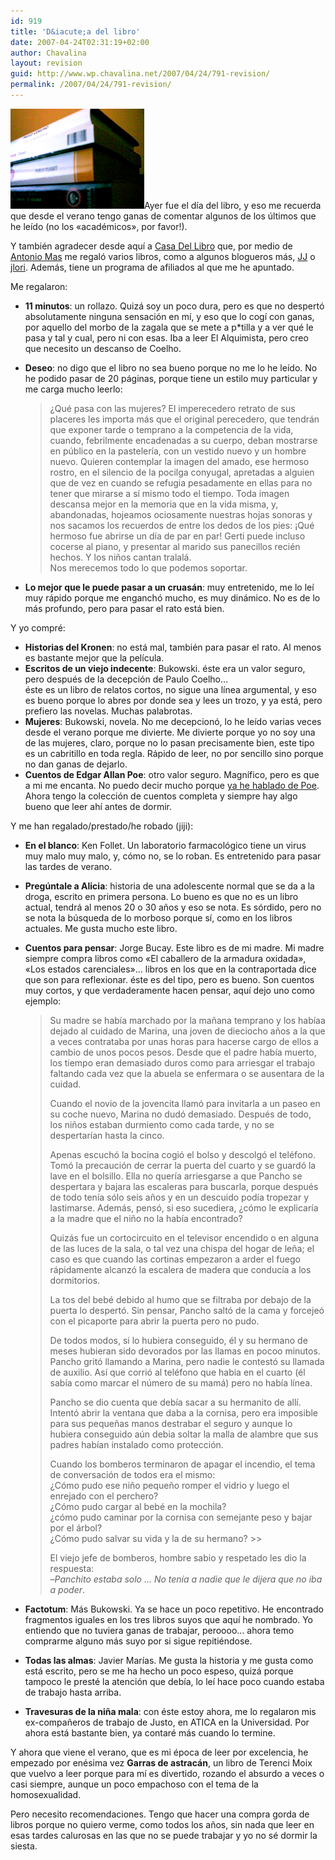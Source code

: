 ```yaml
---
id: 919
title: 'D&iacute;a del libro'
date: 2007-04-24T02:31:19+02:00
author: Chavalina
layout: revision
guid: http://www.wp.chavalina.net/2007/04/24/791-revision/
permalink: /2007/04/24/791-revision/
---
```

<img class="imgizqda" src="/imagenes/fotos/dia-del-libro-07.jpg" alt="Casa Del Libro me regal&oacute; estos cuatro hace un par de meses" />Ayer fue el d&iacute;a del libro, y eso me recuerda que desde el verano tengo ganas de comentar algunos de los &uacute;ltimos que he le&iacute;do (no los «académicos», por favor!).

Y también agradecer desde aqu&iacute; a [Casa Del Libro](http://www.casadellibro.com/homeAfiliado?ca=1467) que, por medio de [Antonio Mas](http://trabajarsinconexion.com/) me regal&oacute; varios libros, como a algunos blogueros más, [JJ](http://atalaya.blogalia.com/historias/45981) o [jlori](http://www.ecuaderno.com/2006/12/07/diccionario-combinatorio-practico-del-espanol-contemporaneo/). Además, tiene un programa de afiliados al que me he apuntado.

Me regalaron:

  * **11 minutos**: un rollazo. Quizá soy un poco dura, pero es que no despert&oacute; absolutamente ninguna sensaci&oacute;n en m&iacute;, y eso que lo cog&iacute; con ganas, por aquello del morbo de la zagala que se mete a p*tilla y a ver qué le pasa y tal y cual, pero ni con esas. Iba a leer El Alquimista, pero creo que necesito un descanso de Coelho. 
  * **Deseo**: no digo que el libro no sea bueno porque no me lo he le&iacute;do. No he podido pasar de 20 páginas, porque tiene un estilo muy particular y me carga mucho leerlo:  
    > &iquest;Qué pasa con las mujeres? El imperecedero retrato de sus placeres les importa más que el original perecedero, que tendrán que exponer tarde o temprano a la competencia de la vida, cuando, febrilmente encadenadas a su cuerpo, deban mostrarse en p&uacute;blico en la pasteler&iacute;a, con un vestido nuevo y un hombre nuevo. Quieren contemplar la imagen del amado, ese hermoso rostro, en el silencio de la pocilga conyugal, apretadas a alguien que de vez en cuando se refugia pesadamente en ellas para no tener que mirarse a s&iacute; mismo todo el tiempo. Toda imagen descansa mejor en la memoria que en la vida misma, y, abandonadas, hojeamos ociosamente nuestras hojas sonoras y nos sacamos los recuerdos de entre los dedos de los pies: &iexcl;Qué hermoso fue abrirse un d&iacute;a de par en par! Gerti puede incluso cocerse al piano, y presentar al marido sus panecillos recién hechos. Y los ni&ntilde;os cantan tralalá.  
    > Nos merecemos todo lo que podemos soportar. 

  * **Lo mejor que le puede pasar a un cruasán**: muy entretenido, me lo le&iacute; muy rápido porque me enganch&oacute; mucho, es muy dinámico. No es de lo más profundo, pero para pasar el rato está bien. 

Y yo compré: 

  * **Historias del Kronen**: no está mal, también para pasar el rato. Al menos es bastante mejor que la pel&iacute;cula. 
  * **Escritos de un viejo indecente**: Bukowski. éste era un valor seguro, pero después de la decepci&oacute;n de Paulo Coelho…  
    éste es un libro de relatos cortos, no sigue una l&iacute;nea argumental, y eso es bueno porque lo abres por donde sea y lees un trozo, y ya está, pero prefiero las novelas. Muchas palabrotas.
  * **Mujeres**: Bukowski, novela. No me decepcion&oacute;, lo he le&iacute;do varias veces desde el verano porque me divierte. Me divierte porque yo no soy una de las mujeres, claro, porque no lo pasan precisamente bien, este tipo es un cabritillo en toda regla. Rápido de leer, no por sencillo sino porque no dan ganas de dejarlo. 
  * **Cuentos de Edgar Allan Poe**: otro valor seguro. Magn&iacute;fico, pero es que a mi me encanta. No puedo decir mucho porque [ya he hablado de Poe](http://chavalina.net/comentar.php?idpost=20&q=poe). Ahora tengo la colecci&oacute;n de cuentos completa y siempre hay algo bueno que leer ah&iacute; antes de dormir. 

Y me han regalado/prestado/he robado (jiji): 

  * **En el blanco**: Ken Follet. Un laboratorio farmacol&oacute;gico tiene un virus muy malo muy malo, y, c&oacute;mo no, se lo roban. Es entretenido para pasar las tardes de verano. 
  * **Preg&uacute;ntale a Alicia**: historia de una adolescente normal que se da a la droga, escrito en primera persona. Lo bueno es que no es un libro actual, tendrá al menos 20 o 30 a&ntilde;os y eso se nota. Es s&oacute;rdido, pero no se nota la b&uacute;squeda de lo morboso porque s&iacute;, como en los libros actuales. Me gusta mucho este libro. 
  * **Cuentos para pensar**: Jorge Bucay. Este libro es de mi madre. Mi madre siempre compra libros como «El caballero de la armadura oxidada», «Los estados carenciales»… libros en los que en la contraportada dice que son para reflexionar. éste es del tipo, pero es bueno. Son cuentos muy cortos, y que verdaderamente hacen pensar, aqu&iacute; dejo uno como ejemplo:  
    > Su madre se hab&iacute;a marchado por la ma&ntilde;ana temprano y los hab&iacute;aa dejado al cuidado de Marina, una joven de dieciocho a&ntilde;os a la que a veces contrataba por unas horas para hacerse cargo de ellos a cambio de unos pocos pesos. Desde que el padre hab&iacute;a muerto, los tiempo eran demasiado duros como para arriesgar el trabajo faltando cada vez que la abuela se enfermara o se ausentara de la cuidad.
    > 
    > Cuando el novio de la jovencita llam&oacute; para invitarla a un paseo en su coche nuevo, Marina no dud&oacute; demasiado. Después de todo, los ni&ntilde;os estaban durmiento como cada tarde, y no se despertar&iacute;an hasta la cinco.
    > 
    > Apenas escuch&oacute; la bocina cogi&oacute; el bolso y descolg&oacute; el teléfono. Tom&oacute; la precauci&oacute;n de cerrar la puerta del cuarto y se guard&oacute; la lave en el bolsillo. Ella no quer&iacute;a arriesgarse a que Pancho se despertara y bajara las escaleras para buscarla, porque después de todo ten&iacute;a s&oacute;lo seis a&ntilde;os y en un descuido pod&iacute;a tropezar y lastimarse. Además, pens&oacute;, si eso sucediera, &iquest;c&oacute;mo le explicar&iacute;a a la madre que el ni&ntilde;o no la hab&iacute;a encontrado?
    > 
    > Quizás fue un cortocircuito en el televisor encendido o en alguna de las luces de la sala, o tal vez una chispa del hogar de le&ntilde;a; el caso es que cuando las cortinas empezaron a arder el fuego rápidamente alcanz&oacute; la escalera de madera que conduc&iacute;a a los dormitorios.
    > 
    > La tos del bebé debido al humo que se filtraba por debajo de la puerta lo despert&oacute;. Sin pensar, Pancho salt&oacute; de la cama y forceje&oacute; con el picaporte para abrir la puerta pero no pudo.
    > 
    > De todos modos, si lo hubiera conseguido, él y su hermano de meses hubieran sido devorados por las llamas en pocoo minutos. Pancho grit&oacute; llamando a Marina, pero nadie le contest&oacute; su llamada de auxilio. As&iacute; que corri&oacute; al teléfono que habia en el cuarto (él sab&iacute;a como marcar el n&uacute;mero de su mamá) pero no hab&iacute;a l&iacute;nea.
    > 
    > Pancho se dio cuenta que deb&iacute;a sacar a su hermanito de all&iacute;. Intent&oacute; abrir la ventana que daba a la cornisa, pero era imposible para sus peque&ntilde;as manos destrabar el seguro y aunque lo hubiera conseguido a&uacute;n debia soltar la malla de alambre que sus padres hab&iacute;an instalado como protecci&oacute;n.
    > 
    > Cuando los bomberos terminaron de apagar el incendio, el tema de conversaci&oacute;n de todos era el mismo:  
    > &iquest;C&oacute;mo pudo ese ni&ntilde;o peque&ntilde;o romper el vidrio y luego el enrejado con el perchero?  
    > &iquest;C&oacute;mo pudo cargar al bebé en la mochila?  
    > &iquest;c&oacute;mo pudo caminar por la cornisa con semejante peso y bajar por el árbol?  
    > &iquest;C&oacute;mo pudo salvar su vida y la de su hermano? >> 
    > 
    > El viejo jefe de bomberos, hombre sabio y respetado les dio la respuesta:  
    > &#8211;_Panchito estaba solo … No ten&iacute;a a nadie que le dijera que no iba a poder_. 

  * **Factotum**: Más Bukowski. Ya se hace un poco repetitivo. He encontrado fragmentos iguales en los tres libros suyos que aqu&iacute; he nombrado. Yo entiendo que no tuviera ganas de trabajar, peroooo… ahora temo comprarme alguno más suyo por si sigue repitiéndose. 
  * **Todas las almas**: Javier Mar&iacute;as. Me gusta la historia y me gusta como está escrito, pero se me ha hecho un poco espeso, quizá porque tampoco le presté la atenci&oacute;n que deb&iacute;a, lo le&iacute; hace poco cuando estaba de trabajo hasta arriba. 
  * **Travesuras de la ni&ntilde;a mala**: con éste estoy ahora, me lo regalaron mis ex-compa&ntilde;eros de trabajo de Justo, en ATICA en la Universidad. Por ahora está bastante bien, ya contaré más cuando lo termine. 

Y ahora que viene el verano, que es mi época de leer por excelencia, he empezado por enésima vez **Garras de astracán**, un libro de Terenci Moix que vuelvo a leer porque para m&iacute; es divertido, rozando el absurdo a veces o casi siempre, aunque un poco empachoso con el tema de la homosexualidad. 

Pero necesito recomendaciones. Tengo que hacer una compra gorda de libros porque no quiero verme, como todos los a&ntilde;os, sin nada que leer en esas tardes calurosas en las que no se puede trabajar y yo no sé dormir la siesta.